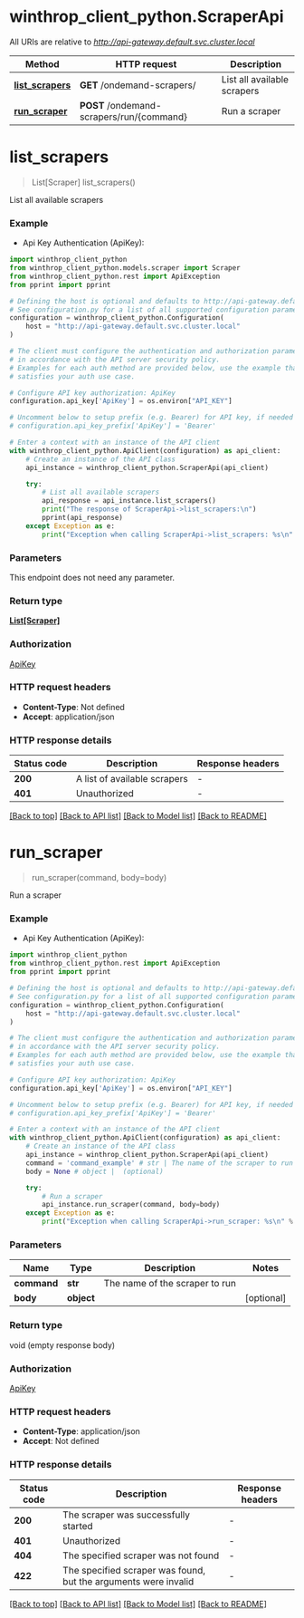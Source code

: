 # winthrop_client_python.ScraperApi

All URIs are relative to *http://api-gateway.default.svc.cluster.local*

Method | HTTP request | Description
------------- | ------------- | -------------
[**list_scrapers**](ScraperApi.md#list_scrapers) | **GET** /ondemand-scrapers/ | List all available scrapers
[**run_scraper**](ScraperApi.md#run_scraper) | **POST** /ondemand-scrapers/run/{command} | Run a scraper


# **list_scrapers**
> List[Scraper] list_scrapers()

List all available scrapers

### Example

* Api Key Authentication (ApiKey):

```python
import winthrop_client_python
from winthrop_client_python.models.scraper import Scraper
from winthrop_client_python.rest import ApiException
from pprint import pprint

# Defining the host is optional and defaults to http://api-gateway.default.svc.cluster.local
# See configuration.py for a list of all supported configuration parameters.
configuration = winthrop_client_python.Configuration(
    host = "http://api-gateway.default.svc.cluster.local"
)

# The client must configure the authentication and authorization parameters
# in accordance with the API server security policy.
# Examples for each auth method are provided below, use the example that
# satisfies your auth use case.

# Configure API key authorization: ApiKey
configuration.api_key['ApiKey'] = os.environ["API_KEY"]

# Uncomment below to setup prefix (e.g. Bearer) for API key, if needed
# configuration.api_key_prefix['ApiKey'] = 'Bearer'

# Enter a context with an instance of the API client
with winthrop_client_python.ApiClient(configuration) as api_client:
    # Create an instance of the API class
    api_instance = winthrop_client_python.ScraperApi(api_client)

    try:
        # List all available scrapers
        api_response = api_instance.list_scrapers()
        print("The response of ScraperApi->list_scrapers:\n")
        pprint(api_response)
    except Exception as e:
        print("Exception when calling ScraperApi->list_scrapers: %s\n" % e)
```



### Parameters

This endpoint does not need any parameter.

### Return type

[**List[Scraper]**](Scraper.md)

### Authorization

[ApiKey](../README.md#ApiKey)

### HTTP request headers

 - **Content-Type**: Not defined
 - **Accept**: application/json

### HTTP response details

| Status code | Description | Response headers |
|-------------|-------------|------------------|
**200** | A list of available scrapers |  -  |
**401** | Unauthorized |  -  |

[[Back to top]](#) [[Back to API list]](../README.md#documentation-for-api-endpoints) [[Back to Model list]](../README.md#documentation-for-models) [[Back to README]](../README.md)

# **run_scraper**
> run_scraper(command, body=body)

Run a scraper

### Example

* Api Key Authentication (ApiKey):

```python
import winthrop_client_python
from winthrop_client_python.rest import ApiException
from pprint import pprint

# Defining the host is optional and defaults to http://api-gateway.default.svc.cluster.local
# See configuration.py for a list of all supported configuration parameters.
configuration = winthrop_client_python.Configuration(
    host = "http://api-gateway.default.svc.cluster.local"
)

# The client must configure the authentication and authorization parameters
# in accordance with the API server security policy.
# Examples for each auth method are provided below, use the example that
# satisfies your auth use case.

# Configure API key authorization: ApiKey
configuration.api_key['ApiKey'] = os.environ["API_KEY"]

# Uncomment below to setup prefix (e.g. Bearer) for API key, if needed
# configuration.api_key_prefix['ApiKey'] = 'Bearer'

# Enter a context with an instance of the API client
with winthrop_client_python.ApiClient(configuration) as api_client:
    # Create an instance of the API class
    api_instance = winthrop_client_python.ScraperApi(api_client)
    command = 'command_example' # str | The name of the scraper to run
    body = None # object |  (optional)

    try:
        # Run a scraper
        api_instance.run_scraper(command, body=body)
    except Exception as e:
        print("Exception when calling ScraperApi->run_scraper: %s\n" % e)
```



### Parameters


Name | Type | Description  | Notes
------------- | ------------- | ------------- | -------------
 **command** | **str**| The name of the scraper to run | 
 **body** | **object**|  | [optional] 

### Return type

void (empty response body)

### Authorization

[ApiKey](../README.md#ApiKey)

### HTTP request headers

 - **Content-Type**: application/json
 - **Accept**: Not defined

### HTTP response details

| Status code | Description | Response headers |
|-------------|-------------|------------------|
**200** | The scraper was successfully started |  -  |
**401** | Unauthorized |  -  |
**404** | The specified scraper was not found |  -  |
**422** | The specified scraper was found, but the arguments were invalid |  -  |

[[Back to top]](#) [[Back to API list]](../README.md#documentation-for-api-endpoints) [[Back to Model list]](../README.md#documentation-for-models) [[Back to README]](../README.md)

